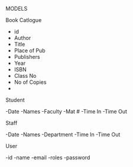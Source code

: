 MODELS

Book Catlogue
  - id
  - Author
  - Title
  - Place of Pub 
  - Publishers 
  - Year
  - ISBN
  - Class No
  - No of Copies
  -
 Student
 
  -Date
  -Names
  -Faculty
  -Mat #
  -Time In 
  -Time Out 
  
  
  Staff
  
   -Date 
   -Names
   -Department
   -Time In 
   -Time Out
   
   User
   
   -id
   -name
   -email
   -roles
   -password
   
   
